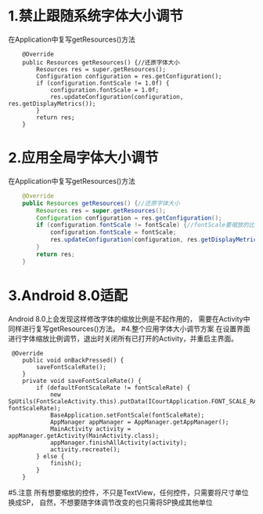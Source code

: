 # 1.禁止跟随系统字体大小调节
在Application中复写getResources()方法

```
    @Override
    public Resources getResources() {//还原字体大小
        Resources res = super.getResources();
        Configuration configuration = res.getConfiguration();
        if (configuration.fontScale != 1.0f) {
            configuration.fontScale = 1.0f;
            res.updateConfiguration(configuration, res.getDisplayMetrics());
        }
        return res;
    }
```
# 2.应用全局字体大小调节
在Application中复写getResources()方法

```java
    @Override
    public Resources getResources() {//还原字体大小
        Resources res = super.getResources();
        Configuration configuration = res.getConfiguration();
        if (configuration.fontScale != fontScale) {//fontScale要缩放的比例
            configuration.fontScale = fontScale;
            res.updateConfiguration(configuration, res.getDisplayMetrics());
        }
        return res;
    }
```

# 3.Android 8.0适配
Android 8.0上会发现这样修改字体的缩放比例是不起作用的，
需要在Activity中同样进行复写getResources()方法。
#4.整个应用字体大小调节方案
在设置界面进行字体缩放比例调节，退出时关闭所有已打开的Activity，并重启主界面。

```
 @Override
    public void onBackPressed() {
        saveFontScaleRate();
    }
    private void saveFontScaleRate() {
        if (defaultFontScaleRate != fontScaleRate) {
            new SpUtils(FontScaleActivity.this).putData(ICourtApplication.FONT_SCALE_RATE, fontScaleRate);
            BaseApplication.setFontScale(fontScaleRate);
            AppManager appManager = AppManager.getAppManager();
            MainActivity activity = appManager.getActivity(MainActivity.class);
            appManager.finishAllActivity(activity);
            activity.recreate();
        } else {
            finish();
        }
    }
```
#5.注意
所有想要缩放的控件，不只是TextView，任何控件，只需要将尺寸单位换成SP，
自然，不想要随字体调节改变的也只需将SP换成其他单位

